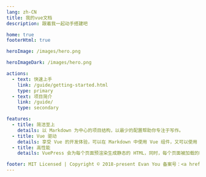 ```yaml
---
lang: zh-CN
title: 我的vue文档
description: 跟着我一起动手搭建吧

home: true
footerHtml: true

heroImage: /images/hero.png

heroImageDark: /images/hero.png

actions:
  - text: 快速上手
    link: /guide/getting-started.html
    type: primary
  - text: 项目简介
    link: /guide/
    type: secondary

features:
  - title: 简洁至上
    details: 以 Markdown 为中心的项目结构，以最少的配置帮助你专注于写作。
  - title: Vue 驱动
    details: 享受 Vue 的开发体验，可以在 Markdown 中使用 Vue 组件，又可以使用 Vue 来开发自定义主题。
  - title: 高性能
    details: VuePress 会为每个页面预渲染生成静态的 HTML，同时，每个页面被加载的时候，将作为 SPA 运行。

footer: MIT Licensed | Copyright © 2018-present Evan You 备案号：<a href="https://beian.miit.gov.cn/">京****号</a>
---
```

